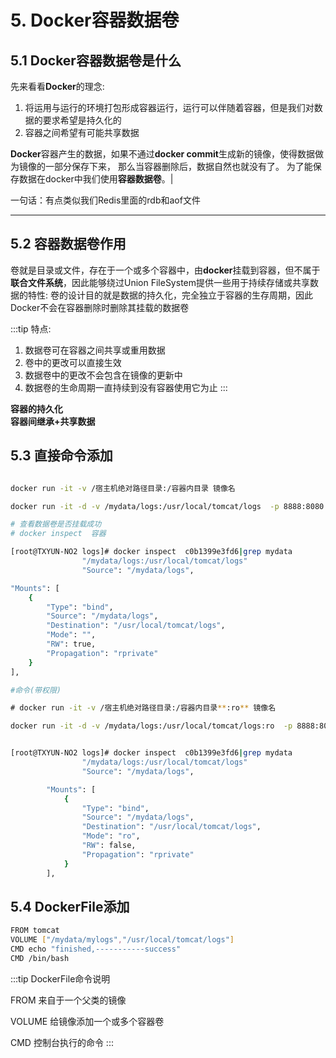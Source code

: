 # 5. Docker容器数据卷

## 5.1 Docker容器数据卷是什么

先来看看**Docker**的理念:
1. 将运用与运行的环境打包形成容器运行，运行可以伴随着容器，但是我们对数据的要求希望是持久化的
2. 容器之间希望有可能共享数据

**Docker**容器产生的数据，如果不通过**docker commit**生成新的镜像，使得数据做为镜像的一部分保存下来，
那么当容器删除后，数据自然也就没有了。
为了能保存数据在docker中我们使用**容器数据卷**。|

一句话：有点类似我们Redis里面的rdb和aof文件

----------------------------------------------

## 5.2 容器数据卷作用

卷就是目录或文件，存在于一个或多个容器中，由**docker**挂载到容器，但不属于**联合文件系统**，因此能够绕过Union FileSystem提供一些用于持续存储或共享数据的特性:
卷的设计目的就是数据的持久化，完全独立于容器的生存周期，因此Docker不会在容器删除时删除其挂载的数据卷

:::tip 特点:
1. 数据卷可在容器之间共享或重用数据
2. 卷中的更改可以直接生效
3. 数据卷中的更改不会包含在镜像的更新中
4. 数据卷的生命周期一直持续到没有容器使用它为止
:::

**容器的持久化**  
**容器间继承+共享数据**

## 5.3 直接命令添加

```sh

docker run -it -v /宿主机绝对路径目录:/容器内目录 镜像名

docker run -it -d -v /mydata/logs:/usr/local/tomcat/logs  -p 8888:8080 590715041a56

# 查看数据卷是否挂载成功
# docker inspect  容器

[root@TXYUN-NO2 logs]# docker inspect  c0b1399e3fd6|grep mydata
                "/mydata/logs:/usr/local/tomcat/logs"
                "Source": "/mydata/logs",

"Mounts": [
    {
        "Type": "bind",
        "Source": "/mydata/logs",
        "Destination": "/usr/local/tomcat/logs",
        "Mode": "",
        "RW": true,
        "Propagation": "rprivate"
    }
],

#命令(带权限)

​# docker run -it -v /宿主机绝对路径目录:/容器内目录**:ro** 镜像名

docker run -it -d -v /mydata/logs:/usr/local/tomcat/logs:ro  -p 8888:8080 590715041a56


[root@TXYUN-NO2 logs]# docker inspect  c0b1399e3fd6|grep mydata
                "/mydata/logs:/usr/local/tomcat/logs"
                "Source": "/mydata/logs",

        "Mounts": [
            {
                "Type": "bind",
                "Source": "/mydata/logs",
                "Destination": "/usr/local/tomcat/logs",
                "Mode": "ro",
                "RW": false,
                "Propagation": "rprivate"
            }
        ],

```

## 5.4 DockerFile添加

```sh
FROM tomcat
VOLUME ["/mydata/mylogs","/usr/local/tomcat/logs"]
CMD echo "finished,-----------success"
CMD /bin/bash
```
:::tip DockerFile命令说明

FROM  来自于一个父类的镜像

VOLUME  给镜像添加一个或多个容器卷

CMD  控制台执行的命令
:::